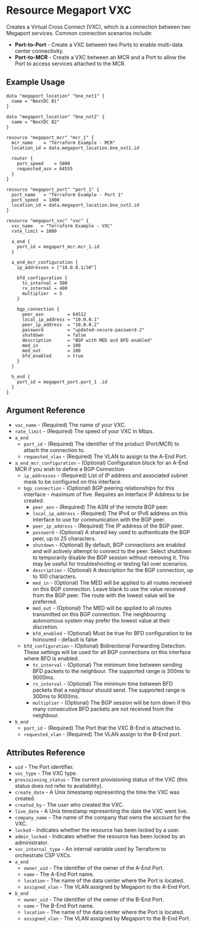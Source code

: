 # Resource Megaport VXC
Creates a Virtual Cross Connect (VXC), which is a connection between two Megaport services. Common connection scenarios include:

 - **Port-to-Port** - Create a VXC between two Ports to enable multi-data center connectivity.
 - **Port-to-MCR** - Create a VXC between an MCR and a Port to allow the Port to access services attached to the MCR.
 
## Example Usage
```
data "megaport_location" "bne_nxt1" {
  name = "NextDC B1"
}

data "megaport_location" "bne_nxt2" {
  name = "NextDC B2"
}

resource "megaport_mcr" "mcr_1" {
  mcr_name    = "Terraform Example - MCR"
  location_id = data.megaport_location.bne_nxt1.id

  router {
    port_speed    = 5000
    requested_asn = 64555
  }
}

resource "megaport_port" "port_1" {
  port_name   = "Terraform Example - Port 1"
  port_speed  = 1000
  location_id = data.megaport_location.bne_nxt2.id
}

resource "megaport_vxc" "vxc" {
  vxc_name   = "Terraform Example - VXC"
  rate_limit = 1000

  a_end {
    port_id = megaport_mcr.mcr_1.id
  }

  a_end_mcr_configuration {
    ip_addresses = ["10.0.0.1/30"]

    bfd_configuration {
      tx_internal = 500
      rx_internal = 400
      multiplier  = 5
    }

    bgp_connection {
      peer_asn         = 64512
      local_ip_address = "10.0.0.1"
      peer_ip_address  = "10.0.0.2"
      password         = "updated-secure-password-2"
      shutdown         = false
      description      = "BGP with MED and BFD enabled"
      med_in           = 100
      med_out          = 100
      bfd_enabled      = true
    }
  }

  b_end {
    port_id = megaport_port.port_1 .id
  }
}
```

## Argument Reference
- `vxc_name` - (Required) The name of your VXC.
- `rate_limit` - (Required) The speed of your VXC in Mbps.
- `a_end`
    - `port_id` - (Required) The identifier of the product (Port/MCR) to attach the connection to.
    - `requested_vlan` - (Required) The VLAN to assign to the A-End Port.
- `a_end_mcr_configuration` - (Optional) Configuration block for an A-End MCR if you wish to define a BGP Connection
    - `ip_addresses` - (Required) List of IP address and associated subnet mask to be configured on this interface.
    - `bgp_connection` - (Optional) BGP peering relationships for this interface - maximum of five. Requires an Interface IP Address to be created.
        - `peer_asn` - (Required) The ASN of the remote BGP peer.
        - `local_ip_address` - (Required) The IPv4 or IPv6 address on this interface to use for communication with the BGP peer.
        - `peer_ip_address` - (Required) The IP address of the BGP peer.
        - `password` - (Optional) A shared key used to authenticate the BGP peer, up to 25 characters.
        - `shutdown` - (Optional) By default, BGP connections are enabled and will actively attempt to connect to the peer. Select shutdown to temporarily disable the BGP session without removing it. This may be useful for troubleshooting or testing fail over scenarios.
        - `description` - (Optional) A description for the BGP connection, up to 100 characters.
        - `med_in` - (Optional) The MED will be applied to all routes received on this BGP connection. Leave blank to use the value received from the BGP peer. The route with the lowest value will be preferred.
        - `med_out` - (Optional) The MED will be applied to all routes transmitted on this BGP connection. The neighbouring autonomous system may prefer the lowest value at their discretion.
        - `bfd_enabled` - (Optional) Must be true for BFD configuration to be honoured - default is false
    - `bfd_configuration` -  (Optional) Bidirectional Forwarding Detection. These settings will be used for all BGP connections on this interface where BFD is enabled.
        - `tx_interval` -  (Optional) The minimum time between sending BFD packets to the neighbour. The supported range is 300ms to 9000ms.
        - `rx_interval` -  (Optional) The minimum time between BFD packets that a neighbour should send. The supported range is 300ms to 9000ms.
        - `multiplier` -  (Optional) The BGP session will be torn down if this many consecutive BFD packets are not received from the neighbour.
- `b_end`
    - `port_id` - (Required) The Port that the VXC B-End is attached to.
    - `requested_vlan` - (Required) The VLAN assign to the B-End port.

## Attributes Reference
- `uid` - The Port identifier.
- `vxc_type` - The VXC type.
- `provisioning_status` - The current provisioning status of the VXC (this status does not refer to availability).
- `create_date` - A Unix timestamp representing the time the VXC was created.
- `created_by` - The user who created the VXC.
- `live_date` - A Unix timestamp representing the date the VXC went live.
- `company_name` - The name of the company that owns the account for the VXC.
- `locked` - Indicates whether the resource has been locked by a user.
- `admin_locked` - Indicates whether the resource has been locked by an administrator.
- `vxc_internal_type` - An internal variable used by Terraform to orchestrate CSP VXCs.
- `a_end`
    - `owner_uid` - The identifier of the owner of the A-End Port.
    - `name` - The A-End Port name.
    - `location` - The name of the data center where the Port is located.
    - `assigned_vlan` - The VLAN assigned by Megaport to the A-End Port.
- `b_end`
    - `owner_uid` - The identifier of the owner of the B-End Port.
    - `name` - The B-End Port name.
    - `location` - The name of the data center where the Port is located.
    - `assigned_vlan` - The VLAN assigned by Megaport to the B-End Port.
 